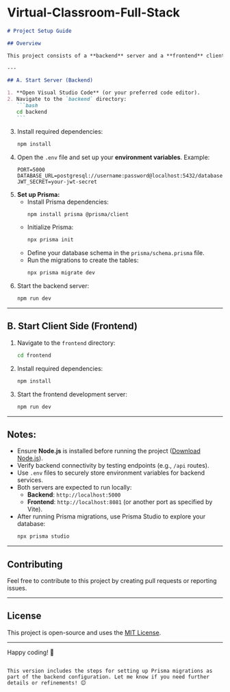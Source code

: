 # Virtual-Classroom-Full-Stack

````markdown
# Project Setup Guide

## Overview

This project consists of a **backend** server and a **frontend** client application. Prisma is used for database management in the backend. Follow the steps below to set up and run the project successfully.

---

## A. Start Server (Backend)

1. **Open Visual Studio Code** (or your preferred code editor).
2. Navigate to the `backend` directory:
   ```bash
   cd backend
   ```
````

3. Install required dependencies:
   ```bash
   npm install
   ```
4. Open the `.env` file and set up your **environment variables**. Example:
   ```plaintext
   PORT=5000
   DATABASE_URL=postgresql://username:password@localhost:5432/database
   JWT_SECRET=your-jwt-secret
   ```
5. **Set up Prisma:**
   - Install Prisma dependencies:
     ```bash
     npm install prisma @prisma/client
     ```
   - Initialize Prisma:
     ```bash
     npx prisma init
     ```
   - Define your database schema in the `prisma/schema.prisma` file.
   - Run the migrations to create the tables:
     ```bash
     npx prisma migrate dev
     ```
6. Start the backend server:
   ```bash
   npm run dev
   ```

---

## B. Start Client Side (Frontend)

1. Navigate to the `frontend` directory:
   ```bash
   cd frontend
   ```
2. Install required dependencies:
   ```bash
   npm install
   ```
3. Start the frontend development server:
   ```bash
   npm run dev
   ```

---

## Notes:

- Ensure **Node.js** is installed before running the project ([Download Node.js](https://nodejs.org)).
- Verify backend connectivity by testing endpoints (e.g., `/api` routes).
- Use `.env` files to securely store environment variables for backend services.
- Both servers are expected to run locally:
  - **Backend**: `http://localhost:5000`
  - **Frontend**: `http://localhost:8081` (or another port as specified by Vite).
- After running Prisma migrations, use Prisma Studio to explore your database:
  ```bash
  npx prisma studio
  ```

---

## Contributing

Feel free to contribute to this project by creating pull requests or reporting issues.

---

## License

This project is open-source and uses the [MIT License](https://opensource.org/licenses/MIT).

---

Happy coding! 🚀

```

This version includes the steps for setting up Prisma migrations as part of the backend configuration. Let me know if you need further details or refinements! 😊
```
